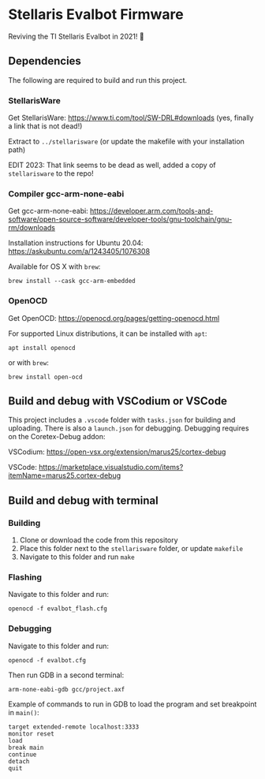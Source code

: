 # Stellaris Evalbot Firmware
Reviving the TI Stellaris Evalbot in 2021! 🤖

## Dependencies
The following are required to build and run this project.

### StellarisWare
Get StellarisWare: https://www.ti.com/tool/SW-DRL#downloads (yes, finally a link that is not dead!)

Extract to `../stellarisware` (or update the makefile with your installation path)

EDIT 2023: That link seems to be dead as well, added a copy of `stellarisware` to the repo!

### Compiler gcc-arm-none-eabi
Get gcc-arm-none-eabi: https://developer.arm.com/tools-and-software/open-source-software/developer-tools/gnu-toolchain/gnu-rm/downloads

Installation instructions for Ubuntu 20.04: https://askubuntu.com/a/1243405/1076308

Available for OS X with `brew`:
```
brew install --cask gcc-arm-embedded
```


### OpenOCD
Get OpenOCD: https://openocd.org/pages/getting-openocd.html

For supported Linux distributions, it can be installed with `apt`:
```
apt install openocd
```
or with `brew`:
```
brew install open-ocd
```

## Build and debug with VSCodium or VSCode
This project includes a `.vscode` folder with `tasks.json` for building and uploading. There is also a `launch.json` for debugging. Debugging requires on the Coretex-Debug addon:

VSCodium: https://open-vsx.org/extension/marus25/cortex-debug

VSCode: https://marketplace.visualstudio.com/items?itemName=marus25.cortex-debug


## Build and debug with terminal

### Building
1. Clone or download the code from this repository
2. Place this folder next to the `stellarisware` folder, or update `makefile`
3. Navigate to this folder and run `make`

### Flashing
Navigate to this folder and run:
```
openocd -f evalbot_flash.cfg
```

### Debugging
Navigate to this folder and run:
```
openocd -f evalbot.cfg
```

Then run GDB in a second terminal:
```
arm-none-eabi-gdb gcc/project.axf
```

Example of commands to run in GDB to load the program and set breakpoint in `main()`:
```
target extended-remote localhost:3333
monitor reset
load
break main
continue
detach
quit
```
